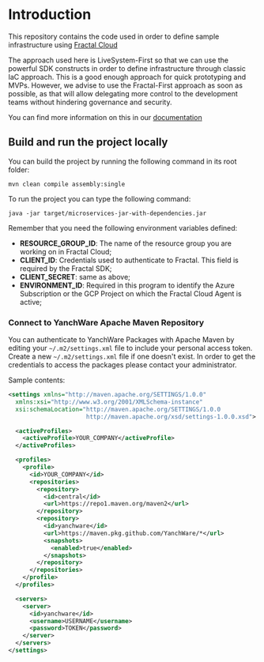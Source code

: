 # Introduction

This repository contains the code used in order to define sample infrastructure using [Fractal Cloud](https://fractal.cloud)

The approach used here is LiveSystem-First so that we can use the powerful SDK constructs in order to define infrastructure through classic IaC approach.
This is a good enough approach for quick prototyping and MVPs.
However, we advise to use the Fractal-First approach as soon as possible, as that will allow delegating more control to the development teams without hindering governance and security.

You can find more information on this in our [documentation](https://fractal.cloud/docs)

## Build and run the project locally

You can build the project by running the following command in its root folder:

`mvn clean compile assembly:single`

To run the project you can type the following command:

`java -jar target/microservices-jar-with-dependencies.jar`

Remember that you need the following environment variables defined:

* **RESOURCE_GROUP_ID**: The name of the resource group you are working on in Fractal Cloud;
* **CLIENT_ID**: Credentials used to authenticate to Fractal. This field is required by the Fractal SDK;
* **CLIENT_SECRET**: same as above;
* **ENVIRONMENT_ID**: Required in this program to identify the Azure Subscription or the GCP Project on which the Fractal Cloud Agent is active;

### Connect to YanchWare Apache Maven Repository

You can authenticate to YanchWare Packages with Apache Maven by editing your `~/.m2/settings.xml` file to include your personal access token. Create a new `~/.m2/settings.xml` file if one doesn't exist.
In order to get the credentials to access the packages please contact your administrator.

Sample contents:

```xml
<settings xmlns="http://maven.apache.org/SETTINGS/1.0.0"
  xmlns:xsi="http://www.w3.org/2001/XMLSchema-instance"
  xsi:schemaLocation="http://maven.apache.org/SETTINGS/1.0.0
                      http://maven.apache.org/xsd/settings-1.0.0.xsd">

  <activeProfiles>
    <activeProfile>YOUR_COMPANY</activeProfile>
  </activeProfiles>

  <profiles>
    <profile>
      <id>YOUR_COMPANY</id>
      <repositories>
        <repository>
          <id>central</id>
          <url>https://repo1.maven.org/maven2</url>
        </repository>
        <repository>
          <id>yanchware</id>
          <url>https://maven.pkg.github.com/YanchWare/*</url>
          <snapshots>
            <enabled>true</enabled>
          </snapshots>
        </repository>
      </repositories>
    </profile>
  </profiles>

  <servers>
    <server>
      <id>yanchware</id>
      <username>USERNAME</username>
      <password>TOKEN</password>
    </server>
  </servers>
</settings>
```
